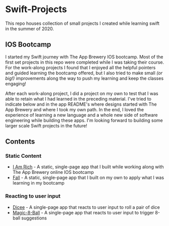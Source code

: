 # Swift-Projects

This repo houses collection of small projects I created while learning swift in the summer of 2020.

## IOS Bootcamp
I started my Swift journey with The App Brewery IOS bootcamp. Most of the first set projects in this repo were completed while I was taking their course. For the work-along projects I found that I enjoyed all the helpful pointers and guided learning the bootcamp offered, but I also tried to make small _(or big!)_ improvements along the way to push my learning and keep the classes engaging!

After each work-along project, I did a project on my own to test that I was able to retain what I had learned in the preceding material. I've tried to indicate below and in the app README's where designs started with The App Brewery and where I took my own path. In the end, I loved the experience of learning a new language and a whole new side of software engineering while building these apps. I'm looking forward to building some larger scale Swift projects in the future!

## Contents
### Static Content
* [I Am Rich](https://github.com/jhunschejones/Swift-Projects/tree/master/I%20Am%20Rich) - A static, single-page app that I built while working along with The App Brewery online IOS bootcamp
* [Fall](https://github.com/jhunschejones/Swift-Projects/tree/master/Fall) - A static, single-page app that I built on my own to apply what I was learning in my bootcamp

### Reacting to user input
* [Dicee](https://github.com/jhunschejones/Swift-Projects/tree/master/Dicee) - A single-page app that reacts to user input to roll a pair of dice
* [Magic-8-Ball](https://github.com/jhunschejones/Swift-Projects/tree/master/Magic-8-Ball) - A single-page app that reacts to user input to trigger 8-ball suggestions
